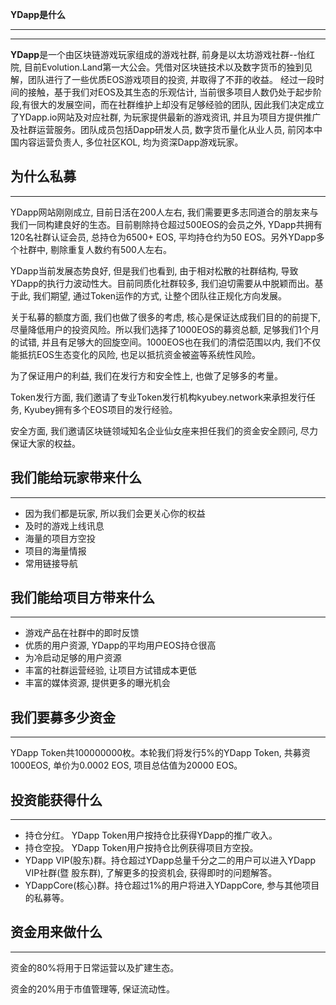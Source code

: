 **YDapp是什么**

---
---
**YDapp**是一个由区块链游戏玩家组成的游戏社群, 前身是以太坊游戏社群--怡红院, 目前Evolution.Land第一大公会。凭借对区块链技术以及数字货币的独到见解，团队进行了一些优质EOS游戏项目的投资, 并取得了不菲的收益。
经过一段时间的接触，基于我们对EOS及其生态的乐观估计, 当前很多项目人数仍处于起步阶段,有很大的发展空间，而在社群维护上却没有足够经验的团队, 因此我们决定成立了YDapp.io网站及对应社群, 为玩家提供最新的游戏资讯, 并且为项目方提供推广及社群运营服务。团队成员包括Dapp研发人员, 数字货币量化从业人员, 前冈本中国内容运营负责人, 多位社区KOL, 均为资深Dapp游戏玩家。


**为什么私募**
---
---
YDapp网站刚刚成立, 目前日活在200人左右, 我们需要更多志同道合的朋友来与我们一同构建良好的生态。目前剔除持仓超过500EOS的会员之外, YDapp共拥有120名社群认证会员, 总持仓为6500+ EOS, 平均持仓约为50 EOS。另外YDapp多个社群中, 剔除重复人数约有500人左右。

YDapp当前发展态势良好, 但是我们也看到, 由于相对松散的社群结构, 导致YDapp的执行力波动性大。目前同质化社群较多, 我们迫切需要从中脱颖而出。基于此, 我们期望, 通过Token运作的方式, 让整个团队往正规化方向发展。

关于私募的额度方面, 我们也做了很多的考虑, 核心是保证达成我们目的的前提下, 尽量降低用户的投资风险。所以我们选择了1000EOS的募资总额, 足够我们1个月的试错, 并且有足够大的回旋空间。1000EOS也在我们的清偿范围以内, 我们不仅能抵抗EOS生态变化的风险, 也足以抵抗资金被盗等系统性风险。

为了保证用户的利益, 我们在发行方和安全性上, 也做了足够多的考量。

Token发行方面, 我们邀请了专业Token发行机构kyubey.network来承担发行任务, Kyubey拥有多个EOS项目的发行经验。

安全方面, 我们邀请区块链领域知名企业仙女座来担任我们的资金安全顾问, 尽力保证大家的权益。


**我们能给玩家带来什么**
---
---

* 因为我们都是玩家, 所以我们会更关心你的权益
* 及时的游戏上线讯息
* 海量的项目方空投
* 项目的海量情报
* 常用链接导航

**我们能给项目方带来什么**
---
---

* 游戏产品在社群中的即时反馈
* 优质的用户资源, YDapp的平均用户EOS持仓很高
* 为冷启动足够的用户资源
* 丰富的社群运营经验, 让项目方试错成本更低
* 丰富的媒体资源, 提供更多的曝光机会


**我们要募多少资金**
---
---

YDapp Token共100000000枚。本轮我们将发行5%的YDapp Token, 共募资1000EOS, 单价为0.0002 EOS, 项目总估值为20000 EOS。

**投资能获得什么**
---
---

* 持仓分红。 YDapp Token用户按持仓比获得YDapp的推广收入。
* 持仓空投。 YDapp Token用户按持仓比例获得项目方空投。
* YDapp VIP(股东)群。持仓超过YDapp总量千分之二的用户可以进入YDapp VIP社群(暨 股东群), 了解更多的投资机会, 获得即时的问题解答。
* YDappCore(核心)群。持仓超过1%的用户将进入YDappCore, 参与其他项目的私募等。

**资金用来做什么**
---
---

资金的80%将用于日常运营以及扩建生态。

资金的20%用于市值管理等, 保证流动性。


